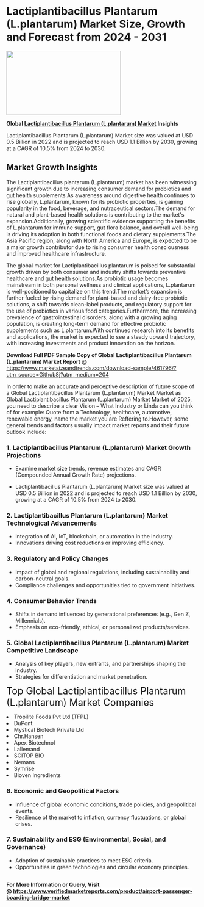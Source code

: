<H1>Lactiplantibacillus Plantarum (L.plantarum) Market Size, Growth and Forecast from 2024 - 2031</H1><img class="aligncenter size-medium wp-image-584254" src="https://thirdeyenews.in/wp-content/uploads/2024/09/Global-Market-Research-300x168.jpeg" alt="" width="300" height="168" /><p><strong>Global&nbsp;<a href="https://www.marketsizeandtrends.com/download-sample/461796/?utm_source=Github8j?utm_medium=204">Lactiplantibacillus Plantarum (L.plantarum) Market</a> Insights</strong></p><p>Lactiplantibacillus Plantarum (L.plantarum) Market size was valued at USD 0.5 Billion in 2022 and is projected to reach USD 1.1 Billion by 2030, growing at a CAGR of 10.5% from 2024 to 2030.</p><p><h2>Market Growth Insights</h2> <p>The Lactiplantibacillus plantarum (L.plantarum) market has been witnessing significant growth due to increasing consumer demand for probiotics and gut health supplements.As awareness around digestive health continues to rise globally, L.plantarum, known for its probiotic properties, is gaining popularity in the food, beverage, and nutraceutical sectors.The demand for natural and plant-based health solutions is contributing to the market's expansion.Additionally, growing scientific evidence supporting the benefits of L.plantarum for immune support, gut flora balance, and overall well-being is driving its adoption in both functional foods and dietary supplements.The Asia Pacific region, along with North America and Europe, is expected to be a major growth contributor due to rising consumer health consciousness and improved healthcare infrastructure.</p> <p>The global market for Lactiplantibacillus plantarum is poised for substantial growth driven by both consumer and industry shifts towards preventive healthcare and gut health solutions.As probiotic usage becomes mainstream in both personal wellness and clinical applications, L.plantarum is well-positioned to capitalize on this trend.The market’s expansion is further fueled by rising demand for plant-based and dairy-free probiotic solutions, a shift towards clean-label products, and regulatory support for the use of probiotics in various food categories.Furthermore, the increasing prevalence of gastrointestinal disorders, along with a growing aging population, is creating long-term demand for effective probiotic supplements such as L.plantarum.With continued research into its benefits and applications, the market is expected to see a steady upward trajectory, with increasing investments and product innovation on the horizon.</p> <p><span class=""><strong>Download Full PDF Sample Copy of Global Lactiplantibacillus Plantarum (L.plantarum) Market Report</strong> @ <a href="https://www.marketsizeandtrends.com/download-sample/461796/?utm_source=Github8j?utm_medium=204" target="_blank">https://www.marketsizeandtrends.com/download-sample/461796/?utm_source=Github8j?utm_medium=204</a></span></p><p>In order to make an accurate and perceptive description of future scope of a Global&nbsp;Lactiplantibacillus Plantarum (L.plantarum) Market Market as Global&nbsp;Lactiplantibacillus Plantarum (L.plantarum) Market Market of 2025, you need to describe a clear Vision &ndash; What Industry or Linda can you think of for example: Quote from a Technology, healthcare, automotive, renewable energy, name the market you are Reffering to.However, some general trends and factors usually impact market reports and their future outlook include:</p><h3>1.&nbsp;<strong>Lactiplantibacillus Plantarum (L.plantarum) Market Growth Projections</strong></h3><ul><li>Examine market size trends, revenue estimates and CAGR (Compounded Annual Growth Rate) projections.</li><li><p>Lactiplantibacillus Plantarum (L.plantarum) Market size was valued at USD 0.5 Billion in 2022 and is projected to reach USD 1.1 Billion by 2030, growing at a CAGR of 10.5% from 2024 to 2030.</p></li></ul><h3>2.&nbsp;<strong>Lactiplantibacillus Plantarum (L.plantarum) Market Technological Advancements</strong></h3><ul><li>Integration of AI, IoT, blockchain, or automation in the industry.</li><li>Innovations driving cost reductions or improving efficiency.</li></ul><h3>3.&nbsp;<strong>Regulatory and Policy Changes</strong></h3><ul><li>Impact of global and regional regulations, including sustainability and carbon-neutral goals.</li><li>Compliance challenges and opportunities tied to government initiatives.</li></ul><h3>4.&nbsp;<strong>Consumer Behavior Trends</strong></h3><ul><li>Shifts in demand influenced by generational preferences (e.g., Gen Z, Millennials).</li><li>Emphasis on eco-friendly, ethical, or personalized products/services.</li></ul><h3>5.&nbsp;<strong>Global Lactiplantibacillus Plantarum (L.plantarum) Market Competitive Landscape</strong></h3><ul><li>Analysis of key players, new entrants, and partnerships shaping the industry.</li><li>Strategies for differentiation and market penetration.</li></ul><p data-pm-slice="1 1 []"><span style="color: inherit; font-family: inherit; font-size: 25px;">Top Global Lactiplantibacillus Plantarum (L.plantarum) Market Companies</span></p><div class="" data-test-id=""><p><li>Tropilite Foods Pvt Ltd (TFPL)</li><li> DuPont</li><li> Mystical Biotech Private Ltd</li><li> Chr.Hansen</li><li> Apex Biotechnol</li><li> Lallemand</li><li> SCITOP BIO</li><li> Nemans</li><li> Symrise</li><li> Bioven Ingredients</li></p></div><h3>6.&nbsp;<strong>Economic and Geopolitical Factors</strong></h3><ul><li>Influence of global economic conditions, trade policies, and geopolitical events.</li><li>Resilience of the market to inflation, currency fluctuations, or global crises.</li></ul><h3>7.&nbsp;<strong>Sustainability and ESG (Environmental, Social, and Governance)</strong></h3><ul><li>Adoption of sustainable practices to meet ESG criteria.</li><li>Opportunities in green technologies and circular economy principles.</li></ul><h2><strong style="font-size: 14px;">For More Information or Query, Visit @&nbsp;</strong><a style="background-color: #ffffff; font-size: 14px;" href="https://www.marketsizeandtrends.com/report/lactiplantibacillus-plantarum-l-plantarum-market/" target="_blank">https://www.verifiedmarketreports.com/product/airport-passenger-boarding-bridge-market</a></h2>